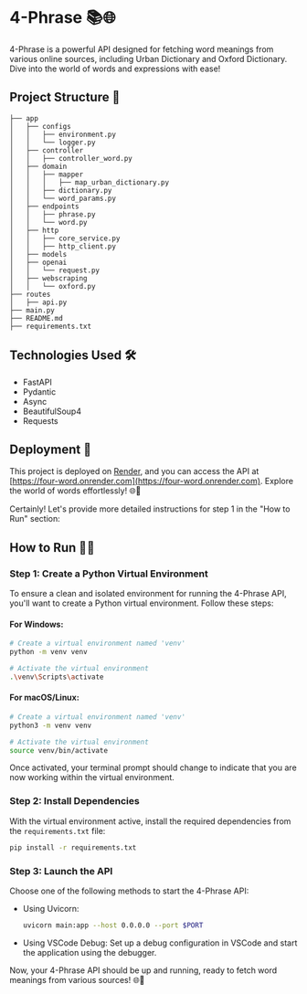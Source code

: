 # 4-Phrase 📚🌐

4-Phrase is a powerful API designed for fetching word meanings from various online sources, including Urban Dictionary and Oxford Dictionary. Dive into the world of words and expressions with ease!

## Project Structure 🌳

```
├── app
│   ├── configs
│   │   ├── environment.py
│   │   └── logger.py
│   ├── controller
│   │   ├── controller_word.py
│   ├── domain
│   │   ├── mapper
│   │   │   ├── map_urban_dictionary.py
│   │   ├── dictionary.py
│   │   └── word_params.py
│   ├── endpoints
│   │   ├── phrase.py
│   │   └── word.py
│   ├── http
│   │   ├── core_service.py
│   │   ├── http_client.py
│   ├── models
│   ├── openai
│   │   └── request.py
│   ├── webscraping
│   │   └── oxford.py
├── routes
│   ├── api.py
├── main.py
├── README.md
├── requirements.txt
```

## Technologies Used 🛠️
- FastAPI
- Pydantic
- Async
- BeautifulSoup4
- Requests

## Deployment 🚀
This project is deployed on [Render](https://render.com/), and you can access the API at [https://four-word.onrender.com](https://four-word.onrender.com). Explore the world of words effortlessly! 🌐📖


Certainly! Let's provide more detailed instructions for step 1 in the "How to Run" section:

## How to Run 🏃‍♂️

### Step 1: Create a Python Virtual Environment

To ensure a clean and isolated environment for running the 4-Phrase API, you'll want to create a Python virtual environment. Follow these steps:

#### For Windows:
```bash
# Create a virtual environment named 'venv'
python -m venv venv

# Activate the virtual environment
.\venv\Scripts\activate
```

#### For macOS/Linux:
```bash
# Create a virtual environment named 'venv'
python3 -m venv venv

# Activate the virtual environment
source venv/bin/activate
```

Once activated, your terminal prompt should change to indicate that you are now working within the virtual environment.

### Step 2: Install Dependencies

With the virtual environment active, install the required dependencies from the `requirements.txt` file:

```bash
pip install -r requirements.txt
```

### Step 3: Launch the API

Choose one of the following methods to start the 4-Phrase API:

- Using Uvicorn:
  ```bash
  uvicorn main:app --host 0.0.0.0 --port $PORT
  ```

- Using VSCode Debug: Set up a debug configuration in VSCode and start the application using the debugger.

Now, your 4-Phrase API should be up and running, ready to fetch word meanings from various sources! 🌐📖